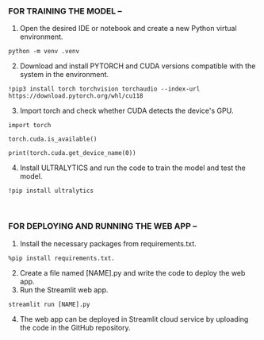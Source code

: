 ### FOR TRAINING THE MODEL –
1. Open the desired IDE or notebook and create a new Python virtual environment.
```
python -m venv .venv
``` 
2. Download and install PYTORCH and CUDA versions compatible with the system in the environment.
```
!pip3 install torch torchvision torchaudio --index-url https://download.pytorch.org/whl/cu118
```
3. Import torch and check whether CUDA detects the device's GPU.
```
import torch
```
```
torch.cuda.is_available()
```
```
print(torch.cuda.get_device_name(0))
```
4. Install ULTRALYTICS and run the code to train the model and test the model.
```
!pip install ultralytics
```
<br>

### FOR DEPLOYING AND RUNNING THE WEB APP –
1. Install the necessary packages from requirements.txt.
```
%pip install requirements.txt.
```
2. Create a file named [NAME].py and write the code to deploy the web app.
3. Run the Streamlit web app.
```
streamlit run [NAME].py
```
4. The web app can be deployed in Streamlit cloud service by uploading the code in the GitHub 
repository.

